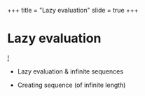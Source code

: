 +++
title = "Lazy evaluation"
slide = true
+++

# Lazy evaluation

[!](highlight)

- Lazy evaluation & infinite sequences

- Creating sequence (of infinite length)


